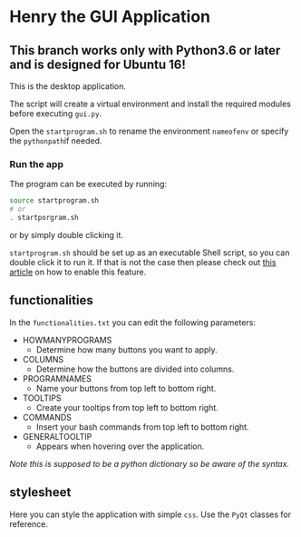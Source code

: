 
# Henry the GUI Application

## This branch works only with Python3.6 or later and is designed for Ubuntu 16!
This is the desktop application.

The script will create a virtual environment and install the required modules before executing `gui.py`.

Open the `startprogram.sh` to rename the environment  `nameofenv` or specify the `pythonpath`if needed.

### Run the app
The program can be executed by running:
```bash
source startprogram.sh
# or
. startporgram.sh
```
or by simply double clicking it.

`startprogram.sh` should be set up as an executable Shell script, so you can double click it to run it. If that is not the case then please check out [this article](https://askubuntu.com/questions/138908/how-to-execute-a-script-just-by-double-clicking-like-exe-files-in-windows#answer-305776) on how to enable this feature.

## functionalities
In the `functionalities.txt` you can edit the following parameters: 
* HOWMANYPROGRAMS
	* Determine how many buttons you want to apply.
* COLUMNS
	* Determine how the buttons are divided into columns.
* PROGRAMNAMES
	* Name your buttons from top left to bottom right.
* TOOLTIPS
	* Create your tooltips from top left to bottom right.
* COMMANDS
	* Insert your bash commands from top left to bottom right.
* GENERALTOOLTIP
	* Appears when hovering over the application.

*Note this is supposed to be a python dictionary so be aware of the syntax.*

## stylesheet
Here you can style the application with simple `css`. Use the `PyQt` classes for reference.

